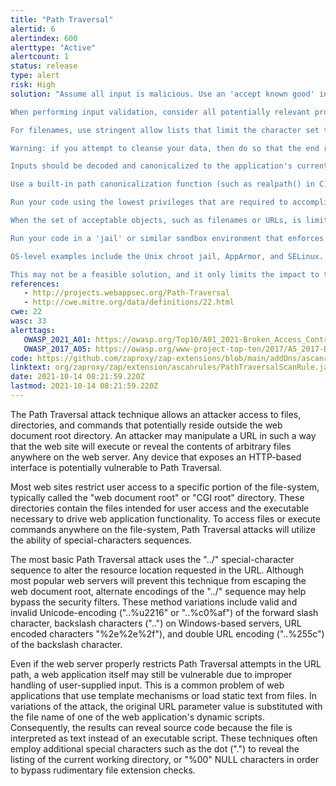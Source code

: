 ```yaml
---
title: "Path Traversal"
alertid: 6
alertindex: 600
alerttype: "Active"
alertcount: 1
status: release
type: alert
risk: High
solution: "Assume all input is malicious. Use an 'accept known good' input validation strategy, i.e., use an allow list of acceptable inputs that strictly conform to specifications. Reject any input that does not strictly conform to specifications, or transform it into something that does. Do not rely exclusively on looking for malicious or malformed inputs (i.e., do not rely on a deny list). However, deny lists can be useful for detecting potential attacks or determining which inputs are so malformed that they should be rejected outright.

When performing input validation, consider all potentially relevant properties, including length, type of input, the full range of acceptable values, missing or extra inputs, syntax, consistency across related fields, and conformance to business rules. As an example of business rule logic, 'boat' may be syntactically valid because it only contains alphanumeric characters, but it is not valid if you are expecting colors such as 'red' or 'blue.'

For filenames, use stringent allow lists that limit the character set to be used. If feasible, only allow a single '.' character in the filename to avoid weaknesses, and exclude directory separators such as '/'. Use an allow list of allowable file extensions.

Warning: if you attempt to cleanse your data, then do so that the end result is not in the form that can be dangerous. A sanitizing mechanism can remove characters such as '.' and ';' which may be required for some exploits. An attacker can try to fool the sanitizing mechanism into 'cleaning' data into a dangerous form. Suppose the attacker injects a '.' inside a filename (e.g. 'sensi.tiveFile') and the sanitizing mechanism removes the character resulting in the valid filename, 'sensitiveFile'. If the input data are now assumed to be safe, then the file may be compromised. 

Inputs should be decoded and canonicalized to the application's current internal representation before being validated. Make sure that your application does not decode the same input twice. Such errors could be used to bypass allow list schemes by introducing dangerous inputs after they have been checked.

Use a built-in path canonicalization function (such as realpath() in C) that produces the canonical version of the pathname, which effectively removes '..' sequences and symbolic links.

Run your code using the lowest privileges that are required to accomplish the necessary tasks. If possible, create isolated accounts with limited privileges that are only used for a single task. That way, a successful attack will not immediately give the attacker access to the rest of the software or its environment. For example, database applications rarely need to run as the database administrator, especially in day-to-day operations.

When the set of acceptable objects, such as filenames or URLs, is limited or known, create a mapping from a set of fixed input values (such as numeric IDs) to the actual filenames or URLs, and reject all other inputs.

Run your code in a 'jail' or similar sandbox environment that enforces strict boundaries between the process and the operating system. This may effectively restrict which files can be accessed in a particular directory or which commands can be executed by your software.

OS-level examples include the Unix chroot jail, AppArmor, and SELinux. In general, managed code may provide some protection. For example, java.io.FilePermission in the Java SecurityManager allows you to specify restrictions on file operations.

This may not be a feasible solution, and it only limits the impact to the operating system; the rest of your application may still be subject to compromise."
references:
   - http://projects.webappsec.org/Path-Traversal
   - http://cwe.mitre.org/data/definitions/22.html
cwe: 22
wasc: 33
alerttags: 
   OWASP_2021_A01: https://owasp.org/Top10/A01_2021-Broken_Access_Control/
   OWASP_2017_A05: https://owasp.org/www-project-top-ten/2017/A5_2017-Broken_Access_Control.html
code: https://github.com/zaproxy/zap-extensions/blob/main/addOns/ascanrules/src/main/java/org/zaproxy/zap/extension/ascanrules/PathTraversalScanRule.java
linktext: org/zaproxy/zap/extension/ascanrules/PathTraversalScanRule.java
date: 2021-10-14 08:21:59.220Z
lastmod: 2021-10-14 08:21:59.220Z
---
```

The Path Traversal attack technique allows an attacker access to files, directories, and commands that potentially reside outside the web document root directory. An attacker may manipulate a URL in such a way that the web site will execute or reveal the contents of arbitrary files anywhere on the web server. Any device that exposes an HTTP-based interface is potentially vulnerable to Path Traversal.

Most web sites restrict user access to a specific portion of the file-system, typically called the "web document root" or "CGI root" directory. These directories contain the files intended for user access and the executable necessary to drive web application functionality. To access files or execute commands anywhere on the file-system, Path Traversal attacks will utilize the ability of special-characters sequences.

The most basic Path Traversal attack uses the "../" special-character sequence to alter the resource location requested in the URL. Although most popular web servers will prevent this technique from escaping the web document root, alternate encodings of the "../" sequence may help bypass the security filters. These method variations include valid and invalid Unicode-encoding ("..%u2216" or "..%c0%af") of the forward slash character, backslash characters ("..\") on Windows-based servers, URL encoded characters "%2e%2e%2f"), and double URL encoding ("..%255c") of the backslash character.

Even if the web server properly restricts Path Traversal attempts in the URL path, a web application itself may still be vulnerable due to improper handling of user-supplied input. This is a common problem of web applications that use template mechanisms or load static text from files. In variations of the attack, the original URL parameter value is substituted with the file name of one of the web application's dynamic scripts. Consequently, the results can reveal source code because the file is interpreted as text instead of an executable script. These techniques often employ additional special characters such as the dot (".") to reveal the listing of the current working directory, or "%00" NULL characters in order to bypass rudimentary file extension checks.
